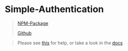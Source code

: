 # Simple-Authentication

> [NPM-Package](https://www.npmjs.com/package/@trebossa/simple-auth)
>
> [Github](https://github.com/Trebossalol/simple-authentication)

> Please see [this](https://github.com/Trebossalol/simple-authentication/blob/main/test/index.ts) for help, or take a look in the [docs](https://github.com/Trebossalol/simple-authentication/wiki)